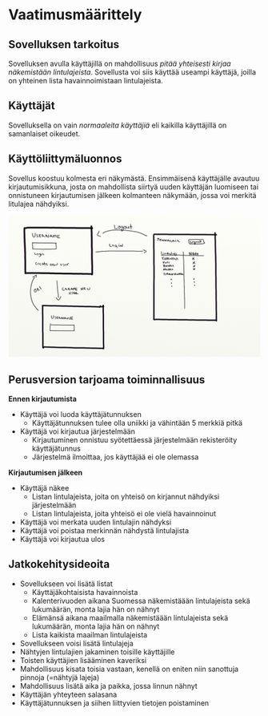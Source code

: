 # Vaatimusmäärittely

## Sovelluksen tarkoitus

Sovelluksen avulla käyttäjillä on mahdollisuus *pitää yhteisesti kirjaa näkemistään lintulajeista*. Sovellusta voi siis käyttää useampi käyttäjä, joilla on yhteinen lista havainnoimistaan lintulajeista.

## Käyttäjät

Sovelluksella on vain *normaaleita käyttäjiä* eli kaikilla käyttäjillä on samanlaiset oikeudet.

## Käyttöliittymäluonnos

Sovellus koostuu kolmesta eri näkymästä. Ensimmäisenä käyttäjälle avautuu kirjautumisikkuna, josta on mahdollista siirtyä uuden käyttäjän luomiseen tai onnistuneen kirjautumisen jälkeen kolmanteen näkymään, jossa voi merkitä litulajea nähdyiksi. 

![Käyttöliittymäkuva](https://github.com/jennalack/ot-harjoitustyo/blob/master/lintuapp/dokumentaatio/kuvat/lintuapp.jpg)

## Perusversion tarjoama toiminnallisuus

**Ennen kirjautumista**
- Käyttäjä voi luoda käyttäjätunnuksen
  - Käyttäjätunnuksen tulee olla uniikki ja vähintään 5 merkkiä pitkä
- Käyttäjä voi kirjautua järjestelmään
  - Kirjautuminen onnistuu syötettäessä järjestelmään rekisteröity käyttäjätunnus
  - Järjestelmä ilmoittaa, jos käyttäjää ei ole olemassa
  
**Kirjautumisen jälkeen**
- Käyttäjä näkee
  - Listan lintulajeista, joita on yhteisö on kirjannut nähdyiksi järjestelmään
  - Listan lintulajeista, joita yhteisö ei ole vielä havainnoinut
- Käyttäjä voi merkata uuden lintulajin nähdyksi
- Käyttäjä voi poistaa merkinnän nähdystä lintulajista
- Käyttäjä voi kirjautua ulos

## Jatkokehitysideoita

- Sovellukseen voi lisätä listat 
  - Käyttäjäkohtaisista havainnoista
  - Kalenterivuoden aikana Suomessa näkemistäään lintulajeista sekä lukumäärän, monta lajia hän on nähnyt
  - Elämänsä aikana maailmalla näkemistäään lintulajeista sekä lukumäärän, monta lajia hän on nähnyt
  - Lista kaikista maailman lintulajeista
- Sovellukseen voisi lisätä lintulajeja
- Nähtyjen lintulajien jakaminen toisille käyttäjille
- Toisten käyttäjien lisääminen kaveriksi
- Mahdollisuus kisata toisia vastaan, kenellä on eniten niin sanottuja pinnoja (=nähtyjä lajeja)
- Mahdollisuus lisätä aika ja paikka, jossa linnun nähnyt
- Käyttäjän yhteyteen salasana
- Käyttäjätunnuksen ja siihen liittyvien tietojen poistaminen

